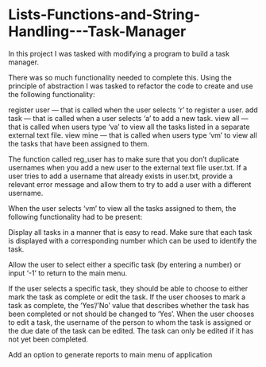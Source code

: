 # Lists-Functions-and-String-Handling---Task-Manager
In this project I was tasked with modifying a program to build a task manager.

There was so much functionality needed to complete this. Using the principle of abstraction I was tasked to refactor the code to create and use the following functionality:

register user — that is called when the user selects ‘r’ to register a user.
add task — that is called when a user selects ‘a’ to add a new task.
view all — that is called when users type ‘va’ to view all the tasks listed in a separate external text file.
view mine — that is called when users type ‘vm’ to view all the tasks that have been assigned to them.

The function called reg_user has to make sure that you don’t duplicate usernames when you add a new user to the external text file user.txt. If a user tries to add a username that already exists in user.txt, provide a relevant error message and allow them to try to add a user with a different username.

When the user selects ‘vm’ to view all the tasks assigned to them, the following functionality had to be present: 

   Display all tasks in a manner that is easy to read. Make sure that each task is displayed with a corresponding number which can be used to identify the    task.
   
   Allow the user to select either a specific task (by entering a number) or input ‘-1’ to return to the main menu.
   
   If the user selects a specific task, they should be able to choose to either mark the task as complete or edit the task. If the user chooses to mark a      task as complete, the ‘Yes’/’No’ value that describes whether the task has been completed or not should be changed to ‘Yes’. When the user chooses to      edit a task, the username of the person to whom the task is assigned or the due date of the task can be edited. The task can only be edited if it has
   not yet been completed.
   
 Add an option to generate reports to main menu of application
 
 

